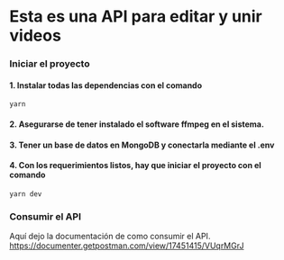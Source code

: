 # Esta es una API para editar y unir videos

### Iniciar el proyecto
#### 1. Instalar todas las dependencias con el comando

```
yarn
```
#### 2. Asegurarse de tener instalado el software ffmpeg en el sistema.

#### 3. Tener un base de datos en MongoDB y conectarla mediante el .env

#### 4. Con los requerimientos listos, hay que iniciar el proyecto con el comando
```
yarn dev
```

### Consumir el API
Aquí dejo la documentación de como consumir el API.
https://documenter.getpostman.com/view/17451415/VUqrMGrJ
